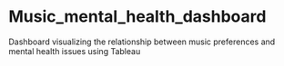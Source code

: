 # Music_mental_health_dashboard
Dashboard visualizing the relationship between music preferences and mental health issues using Tableau
